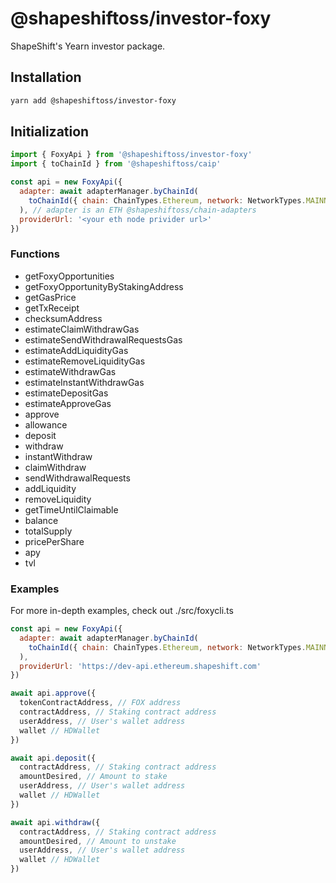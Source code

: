 # @shapeshiftoss/investor-foxy

ShapeShift's Yearn investor package.

## Installation

```bash
yarn add @shapeshiftoss/investor-foxy
```

## Initialization

```javascript
import { FoxyApi } from '@shapeshiftoss/investor-foxy'
import { toChainId } from '@shapeshiftoss/caip'

const api = new FoxyApi({
  adapter: await adapterManager.byChainId(
    toChainId({ chain: ChainTypes.Ethereum, network: NetworkTypes.MAINNET })
  ), // adapter is an ETH @shapeshiftoss/chain-adapters
  providerUrl: '<your eth node privider url>'
})
```

### Functions

- getFoxyOpportunities
- getFoxyOpportunityByStakingAddress
- getGasPrice
- getTxReceipt
- checksumAddress
- estimateClaimWithdrawGas
- estimateSendWithdrawalRequestsGas
- estimateAddLiquidityGas
- estimateRemoveLiquidityGas
- estimateWithdrawGas
- estimateInstantWithdrawGas
- estimateDepositGas
- estimateApproveGas
- approve
- allowance
- deposit
- withdraw
- instantWithdraw
- claimWithdraw
- sendWithdrawalRequests
- addLiquidity
- removeLiquidity
- getTimeUntilClaimable
- balance
- totalSupply
- pricePerShare
- apy
- tvl

### Examples

For more in-depth examples, check out ./src/foxycli.ts

```javascript
const api = new FoxyApi({
  adapter: await adapterManager.byChainId(
    toChainId({ chain: ChainTypes.Ethereum, network: NetworkTypes.MAINNET })
  ),
  providerUrl: 'https://dev-api.ethereum.shapeshift.com'
})

await api.approve({
  tokenContractAddress, // FOX address
  contractAddress, // Staking contract address
  userAddress, // User's wallet address
  wallet // HDWallet
})

await api.deposit({
  contractAddress, // Staking contract address
  amountDesired, // Amount to stake
  userAddress, // User's wallet address
  wallet // HDWallet
})

await api.withdraw({
  contractAddress, // Staking contract address
  amountDesired, // Amount to unstake
  userAddress, // User's wallet address
  wallet // HDWallet
})
```
